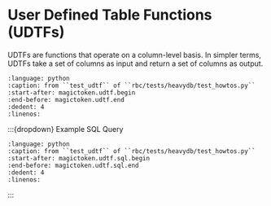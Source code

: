# User Defined Table Functions (UDTFs)

UDTFs are functions that operate on a column-level basis. In simpler terms,
UDTFs take a set of columns as input and return a set of columns as output.

```{literalinclude} ../../rbc/tests/heavydb/test_howtos.py
:language: python
:caption: from ``test_udtf`` of ``rbc/tests/heavydb/test_howtos.py``
:start-after: magictoken.udtf.begin
:end-before: magictoken.udtf.end
:dedent: 4
:linenos:
```


:::{dropdown} Example SQL Query
```{literalinclude} ../../rbc/tests/heavydb/test_howtos.py
:language: python
:caption: from ``test_udtf`` of ``rbc/tests/heavydb/test_howtos.py``
:start-after: magictoken.udtf.sql.begin
:end-before: magictoken.udtf.sql.end
:dedent: 4
:linenos:
```
:::